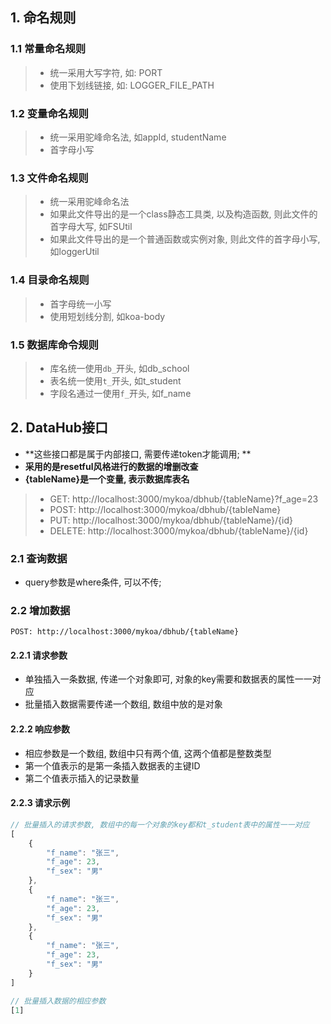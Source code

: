## 1. 命名规则

### 1.1 常量命名规则

> * 统一采用大写字符, 如: PORT
> * 使用下划线链接, 如: LOGGER_FILE_PATH

### 1.2 变量命名规则

> * 统一采用驼峰命名法, 如appId, studentName
> * 首字母小写

### 1.3 文件命名规则

> * 统一采用驼峰命名法
> * 如果此文件导出的是一个class静态工具类, 以及构造函数, 则此文件的首字母大写, 如FSUtil
> * 如果此文件导出的是一个普通函数或实例对象, 则此文件的首字母小写, 如loggerUtil

### 1.4 目录命名规则

> * 首字母统一小写
> * 使用短划线分割, 如koa-body

### 1.5 数据库命令规则

> * 库名统一使用`db_`开头, 如db_school
> * 表名统一使用`t_`开头, 如t_student
> * 字段名通过一使用`f_`开头, 如f_name

## 2. DataHub接口

* **这些接口都是属于内部接口, 需要传递token才能调用; **
* **采用的是resetful风格进行的数据的增删改查**
* **{tableName}是一个变量, 表示数据库表名**

> * GET: http://localhost:3000/mykoa/dbhub/{tableName}?f_age=23
> * POST: http://localhost:3000/mykoa/dbhub/{tableName}
> * PUT: http://localhost:3000/mykoa/dbhub/{tableName}/{id}
> * DELETE: http://localhost:3000/mykoa/dbhub/{tableName}/{id}

### 2.1 查询数据

* query参数是where条件, 可以不传; 


### 2.2 增加数据

`POST: http://localhost:3000/mykoa/dbhub/{tableName}`

#### 2.2.1 请求参数

* 单独插入一条数据, 传递一个对象即可, 对象的key需要和数据表的属性一一对应
* 批量插入数据需要传递一个数组, 数组中放的是对象

#### 2.2.2 响应参数

* 相应参数是一个数组, 数组中只有两个值, 这两个值都是整数类型
* 第一个值表示的是第一条插入数据表的主键ID
* 第二个值表示插入的记录数量

#### 2.2.3 请求示例

```javascript
// 批量插入的请求参数, 数组中的每一个对象的key都和t_student表中的属性一一对应
[
    {
        "f_name": "张三",
        "f_age": 23,
        "f_sex": "男"
    },
    {
        "f_name": "张三",
        "f_age": 23,
        "f_sex": "男"
    },
    {
        "f_name": "张三",
        "f_age": 23,
        "f_sex": "男"
    }
]

// 批量插入数据的相应参数
[1]
```





